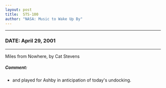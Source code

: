 ```yaml
---
layout: post
title:  STS-100
author: "NASA: Music to Wake Up By"
---
```


----
### DATE: April 29, 2001
----
Miles from Nowhere, by Cat Stevens

##### Comment:
* and played for Ashby in anticipation of today's undocking.
